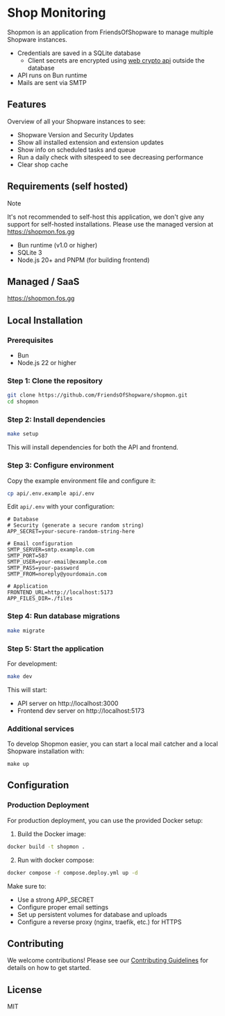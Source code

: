 # Shop Monitoring

Shopmon is an application from FriendsOfShopware to manage multiple Shopware instances.

* Credentials are saved in a SQLite database
  * Client secrets are encrypted using [web crypto api](https://developer.mozilla.org/en-US/docs/Web/API/Web_Crypto_API) outside the database
* API runs on Bun runtime
* Mails are sent via SMTP

## Features

Overview of all your Shopware instances to see:

- Shopware Version and Security Updates
- Show all installed extension and extension updates
- Show info on scheduled tasks and queue
- Run a daily check with sitespeed to see decreasing performance
- Clear shop cache

## Requirements (self hosted)

> [!NOTE]  
> It's not recommended to self-host this application, we don't give any support for self-hosted installations. Please use the managed version at https://shopmon.fos.gg

- Bun runtime (v1.0 or higher)
- SQLite 3
- Node.js 20+ and PNPM (for building frontend)

## Managed / SaaS

https://shopmon.fos.gg

## Local Installation

### Prerequisites

- Bun
- Node.js 22 or higher

### Step 1: Clone the repository

```bash
git clone https://github.com/FriendsOfShopware/shopmon.git
cd shopmon
```

### Step 2: Install dependencies

```bash
make setup
```

This will install dependencies for both the API and frontend.

### Step 3: Configure environment

Copy the example environment file and configure it:

```bash
cp api/.env.example api/.env
```

Edit `api/.env` with your configuration:

```env
# Database
# Security (generate a secure random string)
APP_SECRET=your-secure-random-string-here

# Email configuration
SMTP_SERVER=smtp.example.com
SMTP_PORT=587
SMTP_USER=your-email@example.com
SMTP_PASS=your-password
SMTP_FROM=noreply@yourdomain.com

# Application
FRONTEND_URL=http://localhost:5173
APP_FILES_DIR=./files
```

### Step 4: Run database migrations

```bash
make migrate
```

### Step 5: Start the application

For development:

```bash
make dev
```

This will start:
- API server on http://localhost:3000
- Frontend dev server on http://localhost:5173

### Additional services

To develop Shopmon easier, you can start a local mail catcher and a local Shopware installation with:

```
make up
```

## Configuration

### Production Deployment

For production deployment, you can use the provided Docker setup:

1. Build the Docker image:
```bash
docker build -t shopmon .
```

2. Run with docker compose:
```bash
docker compose -f compose.deploy.yml up -d
```

Make sure to:
- Use a strong APP_SECRET
- Configure proper email settings
- Set up persistent volumes for database and uploads
- Configure a reverse proxy (nginx, traefik, etc.) for HTTPS

## Contributing

We welcome contributions! Please see our [Contributing Guidelines](./CONTRIBUTING.md) for details on how to get started.

## License

MIT
